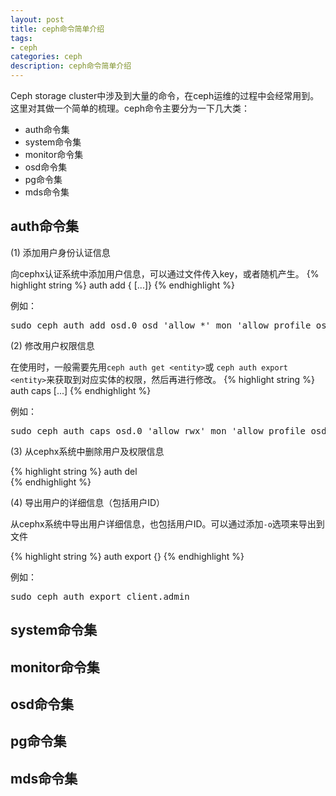 ```yaml
---
layout: post
title: ceph命令简单介绍
tags:
- ceph
categories: ceph
description: ceph命令简单介绍
---
```


Ceph storage cluster中涉及到大量的命令，在ceph运维的过程中会经常用到。这里对其做一个简单的梳理。ceph命令主要分为一下几大类：

<!-- more -->

* auth命令集
* system命令集
* monitor命令集
* osd命令集
* pg命令集
* mds命令集



## auth命令集
(1) 添加用户身份认证信息

向cephx认证系统中添加用户信息，可以通过文件传入key，或者随机产生。
{% highlight string %}
auth add <entity> {<caps> [<caps>...]}
{% endhighlight %}

例如：
<pre>
sudo ceph auth add osd.0 osd 'allow *' mon 'allow profile osd' -i /var/lib/ceph/osd/ceph-0/keyring
</pre>

(2) 修改用户权限信息

在使用时，一般需要先用```ceph auth get <entity>```或 ```ceph auth export <entity>```来获取到对应实体的权限，然后再进行修改。 
{% highlight string %}
auth caps <entity> <caps> [<caps>...]
{% endhighlight %}

例如：
<pre>
sudo ceph auth caps osd.0 'allow rwx' mon 'allow profile osd'
</pre>

(3) 从cephx系统中删除用户及权限信息

{% highlight string %}
auth del <entity>     
{% endhighlight %}

(4) 导出用户的详细信息（包括用户ID）

从cephx系统中导出用户详细信息，也包括用户ID。可以通过添加```-o```选项来导出到文件

{% highlight string %}
auth export {<entity>} 
{% endhighlight %}

例如：
<pre>
sudo ceph auth export client.admin
</pre>





## system命令集


## monitor命令集


## osd命令集



## pg命令集



## mds命令集


